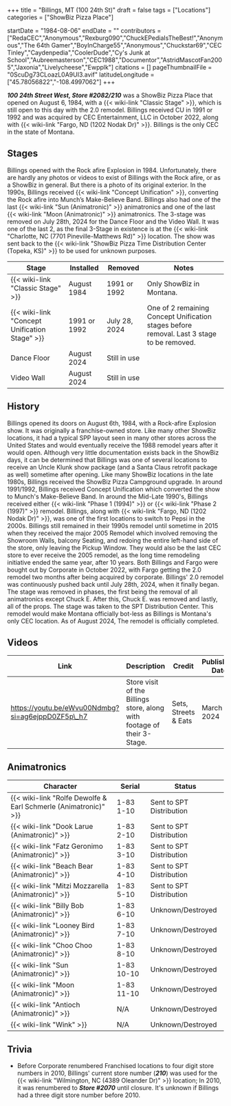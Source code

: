 +++
title = "Billings, MT (100 24th St)"
draft = false
tags = ["Locations"]
categories = ["ShowBiz Pizza Place"]


startDate = "1984-08-06"
endDate = ""
contributors = ["RedaCEC","Anonymous","Rexburg090","ChuckEPediaIsTheBest!","Anonymous","The 64th Gamer","BoyInCharge55","Anonymous","Chuckstar69","CEC Tinley","Caydenpedia","CoolerDude","Cy's Junk at School","Aubreemasterson","CEC1988","Documentor","AstridMascotFan2005","Jaxonia","Livelycheese","Ewpplk"]
citations = []
pageThumbnailFile = "0ScuDg73CLoazL0A9UI3.avif"
latitudeLongitude = ["45.78056822","-108.4997062"]
+++

***100 24th Street West, Store #2082/210*** was a ShowBiz Pizza Place that opened on August 6, 1984, with a {{< wiki-link "Classic Stage" >}}, which is still open to this day with the 2.0 remodel. Billings received CU in 1991 or 1992 and was acquired by CEC Entertainment, LLC in October 2022, along with {{< wiki-link "Fargo, ND (1202 Nodak Dr)" >}}. Billings is the only CEC in the state of Montana.

## Stages

Billings opened with the Rock afire Explosion in 1984. Unfortunately, there are hardly any photos or videos to exist of Billings with the Rock afire, or as a ShowBiz in general. But there is a photo of its original exterior. In the 1990s, Billings received {{< wiki-link "Concept Unification" >}}, converting the Rock afire into Munch’s Make-Believe Band. Billings also had one of the last {{< wiki-link "Sun (Animatronic)" >}} animatronics and one of the last {{< wiki-link "Moon (Animatronic)" >}} animatronics. The 3-stage was removed on July 28th, 2024 for the Dance Floor and the Video Wall. It was one of the last 2, as the final 3-Stage in existence is at the {{< wiki-link "Charlotte, NC (7701 Pineville-Matthews Rd)" >}} location. The show was sent back to the {{< wiki-link "ShowBiz Pizza Time Distribution Center (Topeka, KS)" >}} to be used for unknown purposes.

| Stage                                               | Installed    | Removed       | Notes                                                                                     |
|-----------------------------------------------------|--------------|---------------|-------------------------------------------------------------------------------------------|
| {{< wiki-link "Classic Stage" >}}             | August 1984  | 1991 or 1992  | Only ShowBiz in Montana.                                                                  |
| {{< wiki-link "Concept Unification Stage" >}} | 1991 or 1992 | July 28, 2024 | One of 2 remaining Concept Unification stages before removal. Last 3 stage to be removed. |
| Dance Floor                                         | August 2024  | Still in use  |                                                                                           |
| Video Wall                                          | August 2024  | Still in use  |                                                                                           |

## History

Billings opened its doors on August 6th, 1984, with a Rock-afire Explosion show. It was originally a franchise-owned store. Like many other ShowBiz locations, it had a typical SPP layout seen in many other stores across the United States and would eventually receive the 1988 remodel years after it would open. Although very little documentation exists back in the ShowBiz days, it can be determined that Billings was one of several locations to receive an Uncle Klunk show package (and a Santa Claus retrofit package as well) sometime after opening. Like many ShowBiz locations in the late 1980s, Billings received the ShowBiz Pizza Campground upgrade. In around 1991/1992, Billings received Concept Unification which converted the show to Munch's Make-Believe Band. In around the Mid-Late 1990's, Billings received either {{< wiki-link "Phase 1 (1994)" >}} or {{< wiki-link "Phase 2 (1997)" >}} remodel. Billings, along with {{< wiki-link "Fargo, ND (1202 Nodak Dr)" >}}, was one of the first locations to switch to Pepsi in the 2000s. Billings still remained in their 1990s remodel until sometime in 2015 when they received the major 2005 Remodel which involved removing the Showroom Walls, balcony Seating, and redoing the entire left-hand side of the store, only leaving the Pickup Window. They would also be the last CEC store to ever receive the 2005 remodel, as the long time remodeling initiative ended the same year, after 10 years. Both Billings and Fargo were bought out by Corporate in October 2022, with Fargo getting the 2.0 remodel two months after being acquired by corporate. Billings' 2.0 remodel was continuously pushed back until July 28th, 2024, when it finally began. The stage was removed in phases, the first being the removal of all animatronics except Chuck E. After this, Chuck E. was removed and lastly, all of the props. The stage was taken to the SPT Distribution Center. This remodel would make Montana officially bot-less as Billings is Montana's only CEC location. As of August 2024, The remodel is officially completed.

## Videos

| Link                                              | Description                                                             | Credit                   | Publishing Date |
|---------------------------------------------------|-------------------------------------------------------------------------|--------------------------|-----------------|
| https://youtu.be/eWvu00Ndmbg?si=ag6ejppD0ZF5p\_h7 | Store visit of the Billings store, along with footage of their 3-Stage. | Sets, Streets &amp; Eats | March 10, 2024  |

## Animatronics

| Character                                                                 | Serial     | Status                   |
|---------------------------------------------------------------------------|------------|--------------------------|
| {{< wiki-link "Rolfe Dewolfe &amp; Earl Schmerle (Animatronic)" >}} | 1-83 1-10  | Sent to SPT Distribution |
| {{< wiki-link "Dook Larue (Animatronic)" >}}                        | 1-83 2-10  | Sent to SPT Distribution |
| {{< wiki-link "Fatz Geronimo (Animatronic)" >}}                     | 1-83 3-10  | Sent to SPT Distribution |
| {{< wiki-link "Beach Bear (Animatronic)" >}}                        | 1-83 4-10  | Sent to SPT Distribution |
| {{< wiki-link "Mitzi Mozzarella (Animatronic)" >}}                  | 1-83 5-10  | Sent to SPT Distribution |
| {{< wiki-link "Billy Bob (Animatronic)" >}}                         | 1-83 6-10  | Unknown/Destroyed        |
| {{< wiki-link "Looney Bird (Animatronic)" >}}                       | 1-83 7-10  | Unknown/Destroyed        |
| {{< wiki-link "Choo Choo (Animatronic)" >}}                         | 1-83 8-10  | Unknown/Destroyed        |
| {{< wiki-link "Sun (Animatronic)" >}}                               | 1-83 10-10 | Unknown/Destroyed        |
| {{< wiki-link "Moon (Animatronic)" >}}                              | 1-83 11-10 | Unknown/Destroyed        |
| {{< wiki-link "Antioch (Animatronic)" >}}                           | N/A        | Unknown/Destroyed        |
| {{< wiki-link "Wink" >}}                                            | N/A        | Unknown/Destroyed        |

## Trivia

- Before Corporate renumbered Franchised locations to four digit store numbers in 2010, Billings' current store number (***210***) was used for the {{< wiki-link "Wilmington, NC (4389 Oleander Dr)" >}} location; In 2010, it was renumbered to ***Store #2070*** until closure. It's unknown if Billings had a three digit store number before 2010.